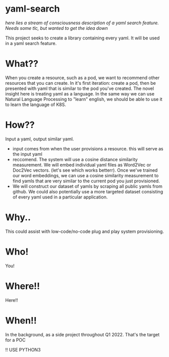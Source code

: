 # yaml-search
*here lies a stream of consciousness description of a yaml search feature. Needs some tlc, but wanted to get the idea down* 

This project seeks to create a library containing every yaml. It will be used in a yaml search feature. 

# What??
When you create a resource, such as a pod, we want to recommend other resources that you can create. In it's first iteration: create a pod, then be presented with yaml that is similar to the pod you've created.  The novel insight here is treating yaml as a language. In the same way we can use Natural Language Processing to "learn" english, we should be able to use it to learn the language of K8S.  

# How??
Input a yaml, output similar yaml. 
 - input comes from when the user provisions a resource. this will serve as the input yaml
 - reccomend. The system will use a cosine distance similarity measurement. We will embed individual yaml files as Word2Vec or Doc2Vec vectors. (let's see which works betterr). Once we've trained our word embeddings, we can use a cosine similarity measurement to find yamls that are very similar to the current pod you just provisioned. 
 - We will construct our dataset of yamls by scraping all public yamls from github. We could also potentially use a more targeted dataset consisting of every yaml used in a particular application. 

# Why..
This could assist with low-code/no-code plug and play system provisioning.

# Who!
You!

# Where!!
Here!!

# When!!
In the background, as a side project throughout Q1 2022. That's the target for a POC

!! USE PYTHON3 
